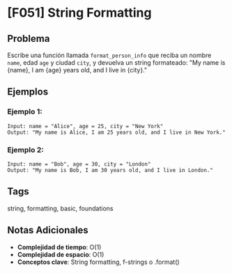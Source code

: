 # [F051] String Formatting

## Problema

Escribe una función llamada `format_person_info` que reciba un nombre `name`, edad `age` y ciudad `city`, y devuelva un string formateado: "My name is {name}, I am {age} years old, and I live in {city}."

## Ejemplos

### Ejemplo 1:
```
Input: name = "Alice", age = 25, city = "New York"
Output: "My name is Alice, I am 25 years old, and I live in New York."
```

### Ejemplo 2:
```
Input: name = "Bob", age = 30, city = "London"
Output: "My name is Bob, I am 30 years old, and I live in London."
```

## Tags
string, formatting, basic, foundations

## Notas Adicionales
- **Complejidad de tiempo**: O(1)
- **Complejidad de espacio**: O(1)
- **Conceptos clave**: String formatting, f-strings o .format()